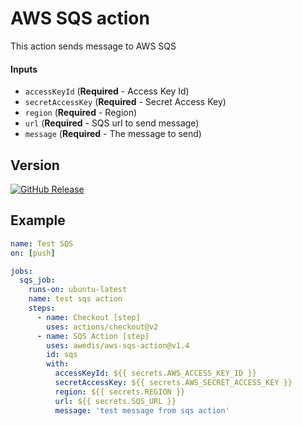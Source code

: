 # AWS SQS action
This action sends message to AWS SQS

#### Inputs
  * `accessKeyId` (**Required** - Access Key Id)
  * `secretAccessKey` (**Required** - Secret Access Key)
  * `region` (**Required** - Region)
  * `url` (**Required** - SQS url to send message)
  * `message` (**Required** - The message to send)

## Version
[![GitHub Release](https://img.shields.io/github/release/tterb/PlayMusic.svg?style=flat)]()

## Example
```yaml
name: Test SQS
on: [push]

jobs:
  sqs_job:
    runs-on: ubuntu-latest
    name: test sqs action
    steps:
      - name: Checkout [step]
        uses: actions/checkout@v2
      - name: SQS Action [step]
        uses: awedis/aws-sqs-action@v1.4
        id: sqs
        with:
          accessKeyId: ${{ secrets.AWS_ACCESS_KEY_ID }}
          secretAccessKey: ${{ secrets.AWS_SECRET_ACCESS_KEY }}
          region: ${{ secrets.REGION }}
          url: ${{ secrets.SQS_URL }}
          message: 'test message from sqs action'
```